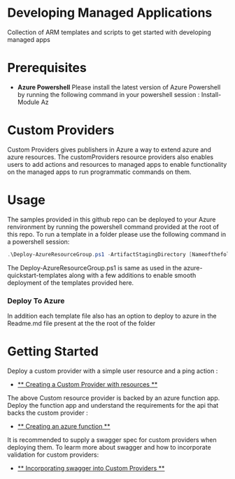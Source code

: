 # Developing Managed Applications
Collection of ARM templates and scripts to get started with developing managed apps


# Prerequisites

- **Azure Powershell**
Please install the latest version of Azure Powershell by running the following command in your powershell session : 
Install-Module Az


# Custom Providers

Custom Providers gives publishers in Azure a way to extend azure and azure resources. The customProviders resource providers also enables users to add actions and resources to managed apps to enable functionality on the managed apps to run programmatic commands on them.

# Usage

The samples provided in this github repo can be deployed to your Azure renvironment by running the powershell command provided at the root of this repo. 
To run a template in a folder please use the following command in a powershell session:

```PowerShell
.\Deploy-AzureResourceGroup.ps1 -ArtifactStagingDirectory [NameofthefolderToDEploy] -ResourceGroupLocation eastus -ResourceGroupName [ResourceGroupToDeploy]
```
The Deploy-AzureResourceGroup.ps1 is same as used in the azure-quickstart-templates along with a few additions to enable smooth deployment of the templates provided here. 

### Deploy To Azure
In addition each template file also has an option to deploy to azure in the Readme.md file present at the the root of the folder

# Getting Started

Deploy a custom provider with a simple user resource and a ping action : 
+ [** Creating a Custom Provider with resources **](CustomRPWithFunction/Readme.md)

The above Custom resource provider is backed by an azure function app.
Deploy the function app and understand the requirements for the api that backs the custom provider : 
+ [** Creating an azure function **](SampleFunction/Readme.md)

It is recommended to supply a swagger spec for custom providers when deploying them. 
To learm more about swagger and how to incorporate validation for custom providers:
+ [** Incorporating swagger into Custom Providers **](CustomRPWithSwagger/Readme.md)







